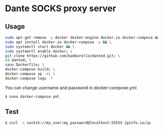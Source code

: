 Dante SOCKS proxy server
====================

Usage
----
```sh
sudo apt-get remove -y docker docker-engine docker.io docker-compose && \
sudo apt install docker.io docker-compose -y && \
sudo systemctl start docker && \
sudo systemctl enable docker; \
git clone https://github.com/bambarello/danted.git; \
cd danted; \
nano Dockerfile; \
docker-compose build; \
docker-compose up -d; \
docker-compose logs -f
```

You can change username and password in docker-compose.yml

```sh
$ nano docker-compose.yml
```

Test
----
```sh
$ curl -x socks5://my_user:my_password@localhost:55555 ipinfo.io/ip
```

